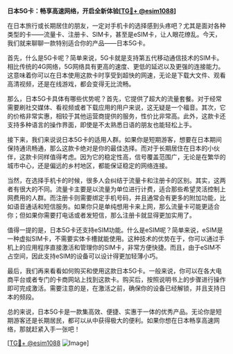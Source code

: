 **日本5G卡：畅享高速网络，开启全新体验[[TG💪+ @esim1088](https://t.me/s/esim1088)]**

在日本旅行或长期居住的朋友，一定对手机卡的选择感到头疼吧？尤其是面对各种类型的卡——流量卡、注册卡、SIM卡，甚至是eSIM卡，让人眼花缭乱。今天，我们就来聊聊一款特别适合你的产品——日本5G卡。

首先，什么是5G卡呢？简单来说，5G卡就是支持第五代移动通信技术的SIM卡。相比传统的4G网络，5G网络具有更高的速度、更低的延迟以及更强的连接能力。这意味着你可以在日本使用这款卡时享受到超快的网速，无论是下载大文件、观看高清视频，还是在线游戏，都会变得无比流畅。

那么，日本5G卡具体有哪些优势呢？首先，它提供了超大的流量套餐。对于经常需要刷社交媒体、看视频或者下载应用的用户来说，这无疑是一个福音。其次，它的价格非常实惠，相较于其他运营商提供的服务，性价比非常高。此外，这款卡还支持多种语言的操作界面，即使是不太熟悉日语的朋友也能轻松上手。

接下来，我们来说说日本5G卡的适用人群。如果你是短期游客，想要在日本期间保持通讯畅通，那么这款卡绝对是你的最佳选择。而对于长期居住在日本的小伙伴，这款卡同样值得考虑。因为它的稳定性高，信号覆盖范围广，无论是在繁华的城市中心，还是偏远的乡村地区，都能保证稳定的网络连接。

当然，在选择手机卡的时候，很多人会纠结于流量卡和注册卡的区别。其实，这两者有很大的不同。流量卡主要是以流量为单位进行计费，适合那些希望灵活控制上网费用的人群。而注册卡则需要绑定手机号码，并且通常会有更多的附加功能，比如语音通话和短信服务。如果你只是单纯想用卡来上网，那么流量卡可能更适合你；但如果你需要打电话或者发短信，那么注册卡就显得更加实用了。

值得一提的是，日本5G卡还支持eSIM功能。什么是eSIM呢？简单来说，eSIM是一种虚拟SIM卡，不需要实体卡槽就能使用。这种技术的优势在于，你可以通过手机上的应用程序直接激活和管理你的SIM卡，非常方便快捷。而且，由于eSIM不占空间，因此支持eSIM的设备可以设计得更加轻薄小巧。

最后，我们再来看看如何购买和使用这款日本5G卡。一般来说，你可以在各大电商平台或者专门的卡商网站上找到这款卡。购买后，按照说明书上的步骤进行操作即可完成激活。需要注意的是，在激活之前，确保你的设备已经解锁，并且支持日本的频段。

总的来说，日本5G卡是一款集高效、便捷、实惠于一体的优秀产品。无论你是短期游客还是长期居民，都可以从中获得极大的便利。如果你想在日本畅享高速网络，那就赶紧入手一张吧！

[[TG💪+ @esim1088](https://t.me/s/esim1088) ![Image](https://i.postimg.cc/4NQfJmqS/Snipaste-2025-05-13-00-14-12.png)]
